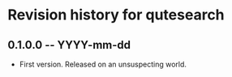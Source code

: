 # Revision history for qutesearch

## 0.1.0.0 -- YYYY-mm-dd

* First version. Released on an unsuspecting world.
